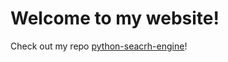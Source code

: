 # Welcome to my website!
Check out my repo [python-seacrh-engine](https://github.com/amedeo463/python-search-engine)!
